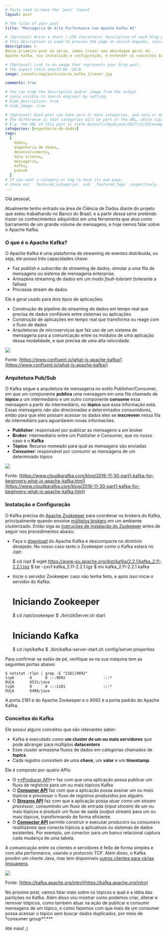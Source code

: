 ```yaml
---
# Posts need to have the `post` layout
layout: post

# The title of your post
title: "Mensageria de Alta Performance com Apache Kafka #1"

# (Optional) Write a short (~150 characters) description of each blog post.
# This description is used to preview the page on search engines, social media, etc.
description: >
Nesse primeiro post da série, vamos trazer uma abordagem geral do
Apache Kafka, sua instalação e configuração, e entender os conceitos básicos de como ele funciona.

# (Optional) Link to an image that represents your blog post.
# The aspect ratio should be ~16:9.
image: /assets/img/posts/serie_kafka_1/cover.jpg

comments: true

# You can hide the description and/or image from the output
# (only visible to search engines) by setting:
# hide_description: true
# hide_image: true

# (Optional) Each post can have zero or more categories, and zero or more tags.
# The difference is that categories will be part of the URL, while tags will not.
# E.g. the URL of this post is <site.baseurl>/hydejack/2017/11/23/example-content/
categories: [engenharia-de-dados]
tags:
  [
    dados,
    engenharia de dados,
    desenvolvimento,
    data science,
    mensageria,
    kafka,
    pubsub
  ]
# If you want a category or tag to have its own page,
# check out `_featured_categories` and `_featured_tags` respectively.
---
```


Olá pessoal,

Atualmente tenho entrado na área de Ciência de Dados diante do projeto que estou trabalhando no Banco do Brasil, e a partir dessa série pretendo trazer os conhecimentos adquiridos em uma ferramenta que atua como barramento de um grande volume de mensagens, e hoje iremos falar sobre o Apache Kafka.

### O que é o Apache Kafka?

O Apache Kafka é uma plataforma de streaming de eventos distribuída, ou seja, ele possui três capacidades chave:

- Faz _publish_ e _subscribe_ de streaming de dados, simular a uma fila de mensagens ou sistema de mensageria enterprise.
- Armazena streaming de dados em um modo _fault-tolerant_ (tolerante a falhas)
- Processa stream de dados

Ele é geral usado para dois tipos de aplicações:

- Construção de pipeline de streaming de dados em tempo real que precisa de dados confiáveis entre sistemas ou aplicações
- Construção de aplicações em tempo real que transforma ou reage com o fluxo de dados
- Arquiteturas de microserviços que faz uso de um sistema de mensageria para a comunicação entre os módulos de uma aplicação dessa modalidade, e que precisa de uma alta velocidade.

![](/assets/img/posts/serie_kafka_1/tipos_uso_kafka.png)

Fonte: [https://www.confluent.io/what-is-apache-kafka/](https://www.confluent.io/what-is-apache-kafka/)

### Arquitetura Pub/Sub

O Kafka segue a arquitetura de mensageria no estilo Publisher/Consumer, em que um componente **publica** uma mensagem em uma fila chamado de **tópico** a um intermediário e um outro componente **consome** essa mensagem a partir do intermediário, no **tópico** que essa informação está. Essas mensagens não são direcionadas a determinados consumidores, então para que eles possam acessar os dados eles se **inscrevem** nessa fila do intemediário para aguardarem novas informacões.

- **Publisher**: responsável por publicar as mensagens a um broker
- **Broker**: intermediário entre um Publisher e Consumer, que no nosso caso é o **Kafka**
- **Tópico**: Recurso nomeado para qual as mensagens são enviadas
- **Consumer**: responsável por consumir as mensagens de um determinado tópico

![](/assets/img/posts/serie_kafka_1/kafka_producer_consumer.png)

Fonte: [https://www.cloudkarafka.com/blog/2016-11-30-part1-kafka-for-beginners-what-is-apache-kafka.html](https://www.cloudkarafka.com/blog/2016-11-30-part1-kafka-for-beginners-what-is-apache-kafka.html)

### Instalação e Configuração

O Kafka precisa do [Apache Zookeeper](https://zookeeper.apache.org/) para coordenar os brokers do Kafka, principalmente quando envolve [múltiplos brokers](https://kafka.apache.org/documentation/#quickstart_multibroker) em um ambiente clusterizado. Então siga as [instruções de instalação do Zookeeper](https://zookeeper.apache.org/doc/r3.5.5/zookeeperStarted.html) antes de seguir nos procedimentos abaixo.

- Faça o [download](https://kafka.apache.org/downloads) do Apache Kafka e descompacte no diretório desejado. No nosso caso tanto o Zookeeper como o Kafka estará no _/opt_:

  $ cd /opt
    $ wget https://www-eu.apache.org/dist/kafka/2.2.1/kafka_2.11-2.2.1.tgz
  $ tar -zxvf kafka_2.11-2.2.1.tgz
    $ mv kafka_2.11-2.2.1 kafka

- Inicie o servidor Zookeeper caso não tenha feito, e após isso inicie o servidor do Kafka:

  # Iniciando Zookeeper

  $ cd /opt/zookeeper
    $ ./bin/zkServer.sh start

  # Iniciando Kafka

  $ cd /opt/kafka
    $ ./bin/kafka-server-start.sh config/server.properties

Para confirmar se estão de pé, verifique se na sua máquina tem as seguintes portas abaixo:

    $ netstat -tlpn | grep -E "2181|9092"
    tcp6       0      0 :::9092                 :::*                    OUÇA       6531/java
    tcp6       0      0 :::2181                 :::*                    OUÇA       6498/java

A porta 2181 é do Apache Zookeeper e o 9092 é a porta padrão do Apache Kafka.

### Conceitos do Kafka

Ele possui alguns conceitos que são relevantes saber:

- Kafka é executado como **um cluster de um ou mais servidores** que pode abranger para múltiplos **datacenters**
- Esse cluster armazena fluxos de dados em categorias chamados de **_topics_**.
- Cada registro consistem de uma **chave**, um **valor** e um **timestamp**.

Ele é composto por quatro APIs:

- O [\*\*Producer API](https://kafka.apache.org/documentation.html#producerapi)\*\* faz com que uma aplicação possa publicar um fluxo de registros para um ou mais tópicos Kafka
- O [**Consumer API**](https://kafka.apache.org/documentation.html#consumerapi) faz com que a aplicação possa assinar um ou mais tópicos e processar o fluxo de registros produzidos por alguém.
- O [**Streams API**](https://kafka.apache.org/documentation/streams) faz com que a aplicação possa atuar como um _stream processor_, consumindo um fluxo de entrada (_input stream_) de um ou mais tópicos e produzir um fluxo de saída (_output stream_) para um ou mais tópicos, transformando de forma eficiente.
- O [**Connector API**](https://kafka.apache.org/documentation.html#connect) permite construir e executar _producers_ ou _consumers_ reutilizáveis que conecta tópicos a aplicativos ou sistemas de dados existentes. Por exemplo, um conector para um banco relacional captura cada mudança de uma tabela.

A comunicação entre os clientes e servidores é feito de forma simples e com alta performance, usando o protocolo TCP. Além disso, o Kafka provêm um cliente Java, mas tem disponíveis [outros clientes para várias linguagens](https://cwiki.apache.org/confluence/display/KAFKA/Clients).

![](/assets/img/posts/serie_kafka_1/kafka-apis.png)

Fonte: [https://kafka.apache.org/intro](https://kafka.apache.org/intro)

No próximo post, vamos falar mais sobre os tópicos e qual é a idéia das partições no Kafka. Além disso vou mostrar como podemos criar, alterar e remover tótpicos, como também atuar na ação de publicar e consumir mensagens de um tópico, e como fazemos com que mais de um consumer possa acessar o tópico sem buscar dados duplicados, por meio de \*consumer group**.\***

Até mais! ;)
